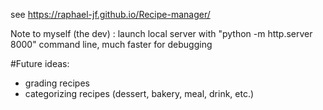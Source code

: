 see https://raphael-jf.github.io/Recipe-manager/

Note to myself (the dev) : launch local server with "python -m http.server 8000" command line, much faster for debugging


#Future ideas:
- grading recipes
- categorizing recipes (dessert, bakery, meal, drink, etc.)
 